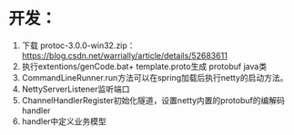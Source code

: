 # 开发：
1. 下载 protoc-3.0.0-win32.zip： https://blog.csdn.net/warrially/article/details/52683611
2. 执行extentions/genCode.bat+ template.proto生成 protobuf java类
3. CommandLineRunner.run方法可以在spring加载后执行netty的启动方法。
4.  NettyServerListener监听端口
5. ChannelHandlerRegister初始化隧道，设置netty内置的protobuf的编解码handler
6. handler中定义业务模型